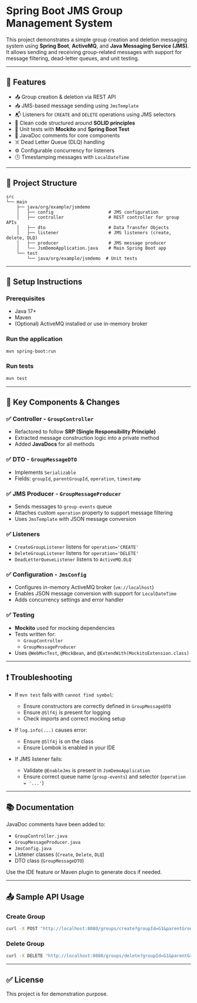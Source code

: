 
# Spring Boot JMS Group Management System

This project demonstrates a simple group creation and deletion messaging system using **Spring Boot**, **ActiveMQ**, and **Java Messaging Service (JMS)**. It allows sending and receiving group-related messages with support for message filtering, dead-letter queues, and unit testing.

---

## 📌 Features

- 📤 Group creation & deletion via REST API
- 📥 JMS-based message sending using `JmsTemplate`
- 📬 Listeners for `CREATE` and `DELETE` operations using JMS selectors
- 🧼 Clean code structured around **SOLID principles**
- 🧪 Unit tests with **Mockito** and **Spring Boot Test**
- 🧾 JavaDoc comments for core components
- ☠️ Dead Letter Queue (DLQ) handling
- ⚙️ Configurable concurrency for listeners
- 🕒 Timestamping messages with `LocalDateTime`

---

## 🧱 Project Structure

```
src
└── main
    ├── java/org/example/jsmdemo
    │   ├── config                     # JMS configuration
    │   ├── controller                 # REST controller for group APIs
    │   ├── dto                        # Data Transfer Objects
    │   ├── listener                   # JMS listeners (create, delete, DLQ)
    │   ├── producer                   # JMS message producer
    │   └── JsmDemoApplication.java    # Main Spring Boot app
    └── test
        └── java/org/example/jsmdemo  # Unit tests
```

---

## 🔧 Setup Instructions

### Prerequisites
- Java 17+
- Maven
- (Optional) ActiveMQ installed or use in-memory broker

### Run the application

```bash
mvn spring-boot:run
```

### Run tests

```bash
mvn test
```

---

## 🔄 Key Components & Changes

### ✅ Controller - `GroupController`
- Refactored to follow **SRP (Single Responsibility Principle)**
- Extracted message construction logic into a private method
- Added **JavaDocs** for all methods

### ✅ DTO - `GroupMessageDTO`
- Implements `Serializable`
- Fields: `groupId`, `parentGroupId`, `operation`, `timestamp`

### ✅ JMS Producer - `GroupMessageProducer`
- Sends messages to `group-events` queue
- Attaches custom `operation` property to support message filtering
- Uses `JmsTemplate` with JSON message conversion

### ✅ Listeners
- `CreateGroupListener` listens for `operation='CREATE'`
- `DeleteGroupListener` listens for `operation='DELETE'`
- `DeadLetterQueueListener` listens to `ActiveMQ.DLQ`

### ✅ Configuration - `JmsConfig`
- Configures in-memory ActiveMQ broker (`vm://localhost`)
- Enables JSON message conversion with support for `LocalDateTime`
- Adds concurrency settings and error handler

### ✅ Testing
- **Mockito** used for mocking dependencies
- Tests written for:
  - `GroupController`
  - `GroupMessageProducer`
- Uses `@WebMvcTest`, `@MockBean`, and `@ExtendWith(MockitoExtension.class)`

---

## ❗ Troubleshooting

- If `mvn test` fails with `cannot find symbol`:
  - Ensure constructors are correctly defined in `GroupMessageDTO`
  - Ensure `@Slf4j` is present for logging
  - Check imports and correct mocking setup

- If `log.info(...)` causes error:
  - Ensure `@Slf4j` is on the class
  - Ensure Lombok is enabled in your IDE

- If JMS listener fails:
  - Validate `@EnableJms` is present in `JsmDemoApplication`
  - Ensure correct queue name (`group-events`) and selector (`operation = '...'`)

---

## 📚 Documentation

JavaDoc comments have been added to:

- `GroupController.java`
- `GroupMessageProducer.java`
- `JmsConfig.java`
- Listener classes (`Create`, `Delete`, `DLQ`)
- DTO class (`GroupMessageDTO`)

Use the IDE feature or Maven plugin to generate docs if needed.

---

## 📤 Sample API Usage

### Create Group
```bash
curl -X POST "http://localhost:8080/groups/create?groupId=G1&parentGroupId=Root"
```

### Delete Group
```bash
curl -X DELETE "http://localhost:8080/groups/delete?groupId=G1&parentGroupId=Root"
```

---

## ✅ License

This project is for demonstration purpose.
